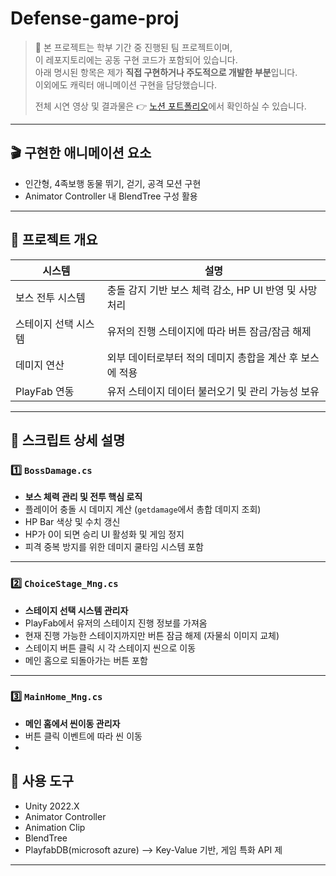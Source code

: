 # Defense-game-proj
> 📍 본 프로젝트는 학부 기간 중 진행된 팀 프로젝트이며,  
> 이 레포지토리에는 공동 구현 코드가 포함되어 있습니다.  
> 아래 명시된 항목은 제가 **직접 구현하거나 주도적으로 개발한 부분**입니다.</br>
> 이외에도 캐릭터 애니메이션 구현을 담당했습니다.
> 
> 전체 시연 영상 및 결과물은 👉 [노션 포트폴리오](https://magical-rate-172.notion.site/Reverse-0bdf3e06b74c4b408b1e4e599ec128ee?pvs=74)에서 확인하실 수 있습니다.
---
## 🎬 구현한 애니메이션 요소
- 인간형, 4족보행 동물 뛰기, 걷기, 공격 모션 구현
- Animator Controller 내 BlendTree 구성 활용
---
## 📂 프로젝트 개요

| 시스템 | 설명 |
|--------|------|
| 보스 전투 시스템 | 충돌 감지 기반 보스 체력 감소, HP UI 반영 및 사망 처리 |
| 스테이지 선택 시스템 | 유저의 진행 스테이지에 따라 버튼 잠금/잠금 해제 |
| 데미지 연산 | 외부 데이터로부터 적의 데미지 총합을 계산 후 보스에 적용 |
| PlayFab 연동 | 유저 스테이지 데이터 불러오기 및 관리 가능성 보유 |

---

## 📜 스크립트 상세 설명

### 1️⃣ `BossDamage.cs`

- **보스 체력 관리 및 전투 핵심 로직**
- 플레이어 충돌 시 데미지 계산 (`getdamage`에서 총합 데미지 조회)
- HP Bar 색상 및 수치 갱신
- HP가 0이 되면 승리 UI 활성화 및 게임 정지
- 피격 중복 방지를 위한 데미지 쿨타임 시스템 포함

---

### 2️⃣ `ChoiceStage_Mng.cs`

- **스테이지 선택 시스템 관리자**
- PlayFab에서 유저의 스테이지 진행 정보를 가져옴
- 현재 진행 가능한 스테이지까지만 버튼 잠금 해제 (자물쇠 이미지 교체)
- 스테이지 버튼 클릭 시 각 스테이지 씬으로 이동
- 메인 홈으로 되돌아가는 버튼 포함

---

### 3️⃣ `MainHome_Mng.cs`
- **메인 홈에서 씬이동 관리자**
- 버튼 클릭 이벤트에 따라 씬 이동
- 
## 🔧 사용 도구

- Unity 2022.X
- Animator Controller
- Animation Clip
- BlendTree
- PlayfabDB(microsoft azure) --> Key-Value 기반, 게임 특화 API 제

---

